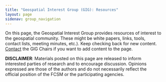 ```yaml
---
title: "Geospatial Interest Group (GIG): Resources"
layout: page
sidenav: group_navigation
---
```

<p>On this page, the Geospatial Interest Group provides resources of interest to the geospatial community. These might be white papers, links, tools, contact lists, meeting minutes, etc.). Keep checking back for new content. <a href="{{site.baseurl}}/groups/gig/">Contact</a> the GIG Chairs if you want to add content to the page.</p>

<p> <strong>DISCLAIMER</strong>: Materials posted on this page are released to inform interested parties of research and to encourage discussion. Opinions expressed are those of the authors and do not necessarily reflect the official position of the FCSM or the participating agencies. </p>
